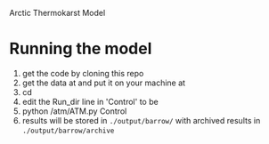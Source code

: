 Arctic Thermokarst Model

# Running the model
1. get the code by cloning this repo
2. get the data at <add location> and put it on your machine at <path to data>
3. cd <path to data>
4. edit the Run_dir line in 'Control' to be <path to data>
5. python <path to code repo>/atm/ATM.py Control
6. results will be stored in `./output/barrow/` with archived results in `./output/barrow/archive`


